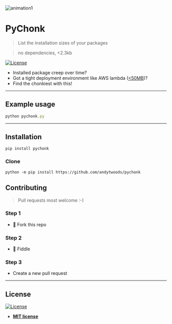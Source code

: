 <img src="https://user-images.githubusercontent.com/595166/84776962-e485eb80-afd8-11ea-8933-dab0060db257.gif" alt="animation1" style="max-width:100%;">

# PyChonk

> List the installation sizes of your packages 

> no dependencies, <2.3kb

 [![License](http://img.shields.io/:license-mit-blue.svg?style=flat-square)](http://badges.mit-license.org) 


- Installed package creep over time? 
- Got a tight deployment environment like AWS lambda (<a href='https://github.com/Miserlou/Zappa/issues/556'><50MB</a>)? 
- Find the chonkiest with this!

---

## Example usage

```javascript
python pychonk.py
```

---

## Installation
```
pip install pychonk
```

### Clone
```
python -m pip install https://github.com/andytwoods/pychonk
```


## Contributing

> Pull requests most welcome :-)

### Step 1

- 🍴 Fork this repo


### Step 2

- 🔨 Fiddle 

### Step 3

- Create a new pull request

---


## License

[![License](http://img.shields.io/:license-mit-blue.svg?style=flat-square)](http://badges.mit-license.org)

- **[MIT license](http://opensource.org/licenses/mit-license.php)**